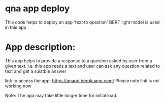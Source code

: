 # qna app deploy
This code helps to deploy an app 'text to question' 
BERT light model is used in this app

# App description:
This app helps to provide a response to a question asked by user from a given text. i.e. this app reads a text and user can ask any question related to text and get a suiatble answer


link to access the app:
https://qnapd.herokuapp.com/
Please note link is not working now

Note: The app may take little longer time for initial load.
